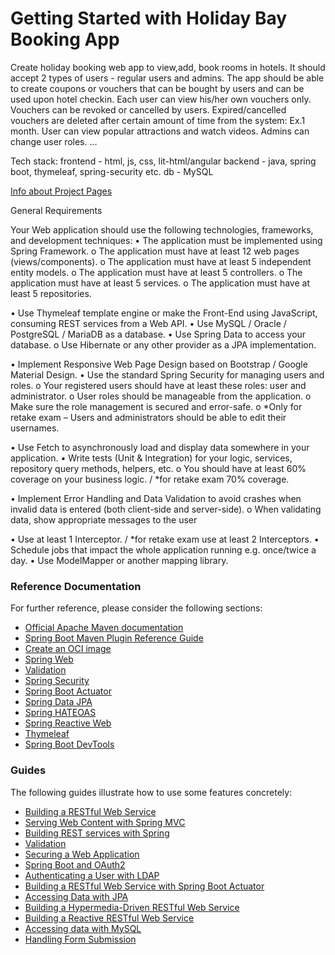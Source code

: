# Getting Started with Holiday Bay Booking App
Create holiday booking web app to view,add, book rooms in hotels.
It should accept 2 types of users - regular users and admins.
The app should be able to create coupons or vouchers that can be bought by users and can be used upon hotel checkin.
Each user can view his/her own vouchers only.
Vouchers can be revoked or cancelled by users.
Expired/cancelled vouchers are deleted after certain amount of time from the system: Ex.1 month.
User can view popular attractions and watch videos.
Admins can change user roles.
...


Tech stack: frontend - html, js, css, lit-html/angular
backend - java, spring boot, thymeleaf, spring-security etc.
db - MySQL

[Info about Project Pages](https://github.com/demarinov/softuni/edit/master/JavaWebModule/SpringAdvanced/ProjectDefense/pics)

General Requirements

Your Web application should use the following technologies, frameworks, and development techniques:
•	The application must be implemented using Spring Framework.
o	The application must have at least 12 web pages (views/components).
o	The application must have at least 5 independent entity models.
o	The application must have at least 5 controllers.
o	The application must have at least 5 services.
o	The application must have at least 5 repositories.

•	Use Thymeleaf template engine or make the Front-End using JavaScript,
consuming REST services from a Web API.
•	Use MySQL / Oracle / PostgreSQL / MariaDB as a database.
•	Use Spring Data to access your database.
o	Use Hibernate or any other provider as a JPA implementation.

•	Implement Responsive Web Page Design based on Bootstrap / Google Material Design.
•	Use the standard Spring Security for managing users and roles.
o	Your registered users should have at least these roles: user and administrator.
o	User roles should be manageable from the application.
o	Make sure the role management is secured and error-safe.
o	*Only for retake exam – Users and administrators should be able to edit their usernames.

•	Use Fetch to asynchronously load and display data somewhere in your application.
•	Write tests (Unit & Integration) for your logic, services, repository query methods, helpers, etc.
o	You should have at least 60% coverage on your business logic. / *for retake exam 70% coverage.

•	Implement Error Handling and Data Validation to avoid crashes when invalid data is entered
(both client-side and server-side).
o	When validating data, show appropriate messages to the user

•	Use at least 1 Interceptor. / *for retake exam use at least 2 Interceptors.
•	Schedule jobs that impact the whole application running e.g. once/twice a day.
•	Use ModelМapper or another mapping library.

### Reference Documentation

For further reference, please consider the following sections:

* [Official Apache Maven documentation](https://maven.apache.org/guides/index.html)
* [Spring Boot Maven Plugin Reference Guide](https://docs.spring.io/spring-boot/docs/2.7.2/maven-plugin/reference/html/)
* [Create an OCI image](https://docs.spring.io/spring-boot/docs/2.7.2/maven-plugin/reference/html/#build-image)
* [Spring Web](https://docs.spring.io/spring-boot/docs/2.7.2/reference/htmlsingle/#web)
* [Validation](https://docs.spring.io/spring-boot/docs/2.7.2/reference/htmlsingle/#io.validation)
* [Spring Security](https://docs.spring.io/spring-boot/docs/2.7.2/reference/htmlsingle/#web.security)
* [Spring Boot Actuator](https://docs.spring.io/spring-boot/docs/2.7.2/reference/htmlsingle/#actuator)
* [Spring Data JPA](https://docs.spring.io/spring-boot/docs/2.7.2/reference/htmlsingle/#data.sql.jpa-and-spring-data)
* [Spring HATEOAS](https://docs.spring.io/spring-boot/docs/2.7.2/reference/htmlsingle/#web.spring-hateoas)
* [Spring Reactive Web](https://docs.spring.io/spring-boot/docs/2.7.2/reference/htmlsingle/#web.reactive)
* [Thymeleaf](https://docs.spring.io/spring-boot/docs/2.7.2/reference/htmlsingle/#web.servlet.spring-mvc.template-engines)
* [Spring Boot DevTools](https://docs.spring.io/spring-boot/docs/2.7.2/reference/htmlsingle/#using.devtools)

### Guides

The following guides illustrate how to use some features concretely:

* [Building a RESTful Web Service](https://spring.io/guides/gs/rest-service/)
* [Serving Web Content with Spring MVC](https://spring.io/guides/gs/serving-web-content/)
* [Building REST services with Spring](https://spring.io/guides/tutorials/rest/)
* [Validation](https://spring.io/guides/gs/validating-form-input/)
* [Securing a Web Application](https://spring.io/guides/gs/securing-web/)
* [Spring Boot and OAuth2](https://spring.io/guides/tutorials/spring-boot-oauth2/)
* [Authenticating a User with LDAP](https://spring.io/guides/gs/authenticating-ldap/)
* [Building a RESTful Web Service with Spring Boot Actuator](https://spring.io/guides/gs/actuator-service/)
* [Accessing Data with JPA](https://spring.io/guides/gs/accessing-data-jpa/)
* [Building a Hypermedia-Driven RESTful Web Service](https://spring.io/guides/gs/rest-hateoas/)
* [Building a Reactive RESTful Web Service](https://spring.io/guides/gs/reactive-rest-service/)
* [Accessing data with MySQL](https://spring.io/guides/gs/accessing-data-mysql/)
* [Handling Form Submission](https://spring.io/guides/gs/handling-form-submission/)

